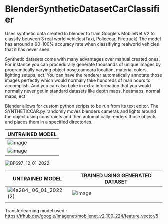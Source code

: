# BlenderSyntheticDatasetCarClassifier
Uses synthetic data created In blender to train Google's MobileNet V2 to classify between 3 real world vehicles(Taxi, Policecar, Firetruck)
The model has arround a 90-100% accuracy rate when classifiying realworld vehicles that it has never seen.

Synthetic datasets come with many advantages over manual created ones. For instance you can procedurally generate thousands of unique images by programtically varying object pose,cameara location, material colors, lighting setups, ect. You can have the renderer automatically annotate those images perfectly which would normally take hundreds of man hours to accomplish. And you can also bake in extra information that you would normally never get in standard datasets like depth maps, heatmaps, normal maps, ect

Blender allows for custom python scripts to be run from its text editor. The SYNTHETICCAR.py randomly moves blenders cameras and lights around the object using constraints and then automatically renders those objects and places them in a specified directories.

| UNTRAINED MODEL| 
| ------------- |
|             ![image](https://user-images.githubusercontent.com/89361982/149077844-703336a6-545e-4ae6-be51-d79adf9d7456.png)|
|![image](https://user-images.githubusercontent.com/89361982/149078453-0f00be1b-a44b-4a79-8192-453c50ea475b.png)|

![BF697_ 12_01_2022](https://user-images.githubusercontent.com/89361982/149079039-316039f7-86d5-4c21-a689-2d49e2799a05.gif)


| UNTRAINED MODEL | TRAINED USING GENERATED DATASET |
| ------------- | ------------- |
| ![4a284_ 06_01_2022 (2)](https://user-images.githubusercontent.com/89361982/149078999-201676be-1f27-4faa-b33f-1bccc3e9ced5.png)  | ![image](https://user-images.githubusercontent.com/89361982/149078530-ac411eee-9911-43f7-a07d-6f251f17b5fd.png) |
|  |  |


Transferlearning model used : https://tfhub.dev/google/imagenet/mobilenet_v2_100_224/feature_vector/5
